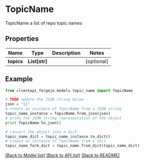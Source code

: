 # TopicName

TopicName a list of repo topic names

## Properties
Name | Type | Description | Notes
------------ | ------------- | ------------- | -------------
**topics** | **List[str]** |  | [optional] 

## Example

```python
from clientapi_forgejo.models.topic_name import TopicName

# TODO update the JSON string below
json = "{}"
# create an instance of TopicName from a JSON string
topic_name_instance = TopicName.from_json(json)
# print the JSON string representation of the object
print TopicName.to_json()

# convert the object into a dict
topic_name_dict = topic_name_instance.to_dict()
# create an instance of TopicName from a dict
topic_name_form_dict = topic_name.from_dict(topic_name_dict)
```
[[Back to Model list]](../README.md#documentation-for-models) [[Back to API list]](../README.md#documentation-for-api-endpoints) [[Back to README]](../README.md)


